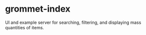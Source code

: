 # grommet-index
UI and example server for searching, filtering, and displaying mass quantities of items.
